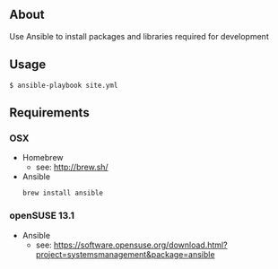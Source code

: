 ## About
Use Ansible to install packages and libraries required for development

## Usage
```
$ ansible-playbook site.yml
```

## Requirements
### OSX
- Homebrew
    - see: http://brew.sh/
- Ansible
    ```
    brew install ansible
    ```
### openSUSE 13.1
- Ansible
  - see: https://software.opensuse.org/download.html?project=systemsmanagement&package=ansible
